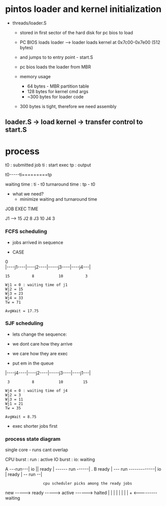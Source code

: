 # pintos loader and kernel initialization

- threads/loader.S
    - stored in first sector of the hard disk for pc bios to load
    - PC BIOS loads loader --> loader loads kernel at 0x7c00-0x7e00 (512 bytes)
    - and jumps to to entry point - start.S


    - pc bios loads the loader from MBR
    - memory usage
        - 64 bytes - MBR partition table
        - 128 bytes for kernel cmd args
        - ~300 bytes for loader code

    - 300 bytes is tight, therefore we need assembly


## loader.S -> load kernel -> transfer control to start.S


# process

t0 : submitted job 
ti : start exec
tp : output 

t0-----ti=========tp 


waiting time : ti - t0
turnaround time : tp - t0 


- what we need?
    - minimize waiting and turnaround time





JOB    EXEC TIME

J1  --> 15
J2      8
J3      10
J4      3


### FCFS scheduling

- jobs arrived in sequence

- CASE 

0   
|----j1----|----j2----|-----j3----|----j4---|

    15          8           10          3

    Wj1 = 0 : waiting time of j1
    Wj2 = 15
    Wj3 = 23
    Wj4 = 33
    Tw = 71

    AvgWait = 17.75




### SJF scheduling
- lets change the sequence:
- we dont care how they arrive
- we care how they are exec

- put em in the queue


|----j4----|----j2----|-----j3----|----j1---|

     3          8           10         15

    Wj4 = 0 : waiting time of j4
    Wj2 = 3
    Wj3 = 11
    Wj1 = 21
    Tw = 35

    AvgWait = 8.75


- exec shorter jobs first




### process state diagram

single core - runs cant overlap


CPU burst : run : active
IO burst : io: waiting


A ---run---| io           || ready | ------ run ------| .
B ready     | --- run -------------| io          | ready | -- run --|



                     cpu scheduler picks among the ready jobs

new -----> ready -----> active ------> halted
             |              |
             |              |
             |              |
             |              |
             + <--------- waiting